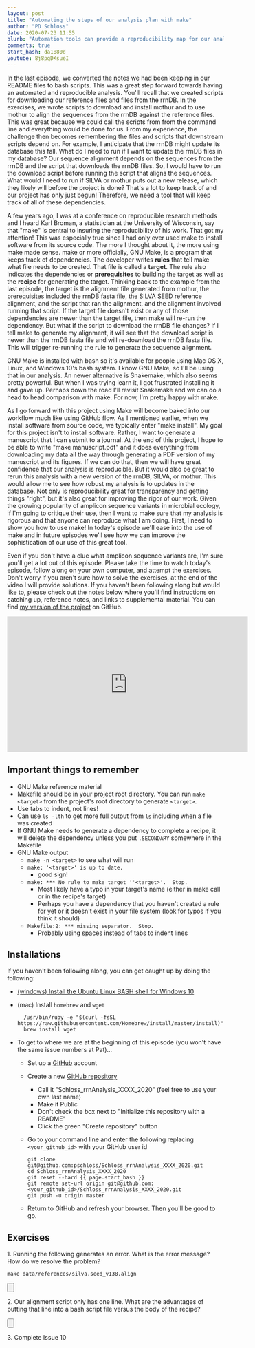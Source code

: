```yaml
---
layout: post
title: "Automating the steps of our analysis plan with make"
author: "PD Schloss"
date: 2020-07-23 11:55
blurb: "Automation tools can provide a reproducibility map for our analysis"
comments: true
start_hash: da1880d
youtube: 8j8pqDKsueI
---
```


In the last episode, we converted the notes we had been keeping in our README files to bash scripts. This was a great step forward towards having an automated and reproducible analysis. You'll recall that we created scripts for downloading our reference files and files from the rrnDB. In the exercises, we wrote scripts to download and install mothur and to use mothur to align the sequences from the rrnDB against the reference files. This was great because we could call the scripts from  from the command line and everything would be done for us. From my experience, the challenge then becomes remembering the files and scripts that downstream scripts depend on. For example, I anticipate that the rrnDB might update its database this fall. What do I need to run if I want to update the rrnDB files in my database? Our sequence alignment depends on the sequences from the rrnDB and the script that downloads the rrnDB files. So, I would have to run the download script before running the script that aligns the sequences. What would I need to run if SILVA or mothur puts out a new release, which they likely will before the project is done? That's a lot to keep track of and our project has only just begun! Therefore, we need a tool that will keep track of all of these dependencies.

A few years ago, I was at a conference on reproducible research methods and I heard Karl Broman, a statistician at the University of Wisconsin, say that "make" is central to insuring the reproducibility of his work. That got my attention! This was especially true since I had only ever used make to install software from its source code. The more I thought about it, the more using make made sense. make or more officially, GNU Make, is a program that keeps track of dependencies. The developer writes **rules** that tell make what file needs to be created. That file is called a **target**. The rule also indicates the dependencies or **prerequisites** to building the target as well as the **recipe** for generating the target. Thinking back to the example from the last episode, the target is the alignment file generated from mothur, the prerequisites included the rrnDB fasta file, the SILVA SEED reference alignment, and the script that ran the alignment, and the alignment involved running that script. If the target file doesn't exist or any of those dependencies are newer than the target file, then make will re-run the dependency. But what if the script to download the rrnDB file changes? If I tell make to generate my alignment, it will see that the download script is newer than the rrnDB fasta file and will re-download the rrnDB fasta file. This will trigger re-running the rule to generate the sequence alignment.

GNU Make is installed with bash so it's available for people using Mac OS X, Linux, and Windows 10's bash system. I know GNU Make, so I'll be using that in our analysis. An newer alternative is Snakemake, which also seems pretty powerful. But when I was trying learn it, I got frustrated installing it and gave up. Perhaps down the road I'll revisit Snakemake and we can do a head to head comparison with make. For now, I'm pretty happy with make.

As I go forward with this project using Make will become baked into our workflow much like using GitHub flow. As I mentioned earlier, when we install software from source code, we typically enter "make install". My goal for this project isn't to install software. Rather, I want to generate a manuscript that I can submit to a journal. At the end of this project, I hope to be able to write "make manuscript.pdf" and it does everything from downloading my data all the way through generating a PDF version of my manuscript and its figures. If we can do that, then we will have great confidence that our analysis is reproducible. But it would also be great to rerun this analysis with a new version of the rrnDB, SILVA, or mothur. This would allow me to see how robust my analysis is to updates in the database. Not only is reproducibility great for transparency and getting things "right", but it's also great for improving the rigor of our work. Given the growing popularity of amplicon sequence variants in microbial ecology, if I'm going to critique their use, then I want to make sure that my analysis is rigorous and that anyone can reproduce what I am doing. First, I need to show you how to use make! In today's episode we'll ease into the use of make and in future episodes we'll see how we can improve the sophistication of our use of this great tool.

Even if you don't have a clue what amplicon sequence variants are, I'm sure you'll get a lot out of this episode. Please take the time to watch today's episode, follow along on your own computer, and attempt the exercises. Don't worry if you aren't sure how to solve the exercises, at the end of the video I will provide solutions. If you haven't been following along but would like to, please check out the notes below where you'll find instructions on catching up, reference notes, and links to supplemental material. You can find [my version of the project](https://github.com/pschloss/Schloss_rrnAnalysis_XXXX_2020) on GitHub.

<iframe style="margin: 0 auto;display:block;" width="560" height="315" src="https://www.youtube.com/embed/{{ page.youtube }}" frameborder="0" allow="accelerometer; autoplay; encrypted-media; gyroscope; picture-in-picture" allowfullscreen></iframe>


## Important things to remember

* GNU Make reference material
* Makefile should be in your project root directory. You can run `make <target>` from the project's root directory to generate `<target>`.
* Use tabs to indent, not lines!
* Can use `ls -lth` to get more full output from `ls` including when a file was created
* If GNU Make needs to generate a dependency to complete a recipe, it will delete the dependency unless you put `.SECONDARY` somewhere in the Makefile
* GNU Make output
	* `make -n <target>` to see what will run
	* `make: '<target>' is up to date.`
	  - good sign!
	* `make: *** No rule to make target ''<target>'.  Stop.`
	  - Most likely have a typo in your target's name (either in make call or in the recipe's target)
	  - Perhaps you have a dependency that you haven't created a rule for yet or it doesn't exist in your file system (look for typos if you think it should)
	* `Makefile:2: *** missing separator.  Stop.`
	  - Probably using spaces instead of tabs to indent lines


## Installations

If you haven't been following along, you can get caught up by doing the following:

* [(windows) Install the Ubuntu Linux BASH shell for Windows 10](https://itsfoss.com/install-bash-on-windows/)
* (mac) Install `homebrew` and `wget`
  ```
	/usr/bin/ruby -e "$(curl -fsSL https://raw.githubusercontent.com/Homebrew/install/master/install)"
	brew install wget
	```

* To get to where we are at the beginning of this episode (you won't have the same issue numbers at Pat)...
  - Set up a [GitHub](https://www.github.com) account
  - Create a new [GitHub repository](https://github.com/new)
    - Call it "Schloss_rrnAnalysis_XXXX_2020" (feel free to use your own last name)
    - Make it Public
    - Don't check the box next to "Initialize this repository with a README"
    - Click the green "Create repository" button
  - Go to your command line and enter the following replacing `<your_github_id>` with your GitHub user id

		git clone git@github.com:pschloss/Schloss_rrnAnalysis_XXXX_2020.git
		cd Schloss_rrnAnalysis_XXXX_2020
		git reset --hard {{ page.start_hash }}
		git remote set-url origin git@github.com:<your_github_id>/Schloss_rrnAnalysis_XXXX_2020.git
		git push -u origin master  

  - Return to GitHub and refresh your browser. Then you'll be good to go.


## Exercises

1\. Running the following generates an error. What is the error message? How do we resolve the problem?

```
make data/references/silva.seed_v138.align
```

<input type="button" class="hideshow">
<div markdown="1" style="display:none;">
This generates the error:

```
```

The problem is the path to the file. The following works:

```
make data/references/silva_seed/silva.seed_v138.align
```
</div>

2\. Our alignment script only has one line. What are the advantages of putting that line into a bash script file versus the body of the recipe?

<input type="button" class="hideshow">
<div markdown="1" style="display:none;">
Advantages of having a script
* If we change the one liner in the Makefile, it doesn't trigger make to update the target.
* If it's a script, we can add more code to the script, change settings, etc. and because it will become a dependency, these types of changes will trigger make to call the script.

Disadvantages of having a script
* Perhaps a little silly to have a script with only one line in it
</div>


3\. Complete Issue 10

